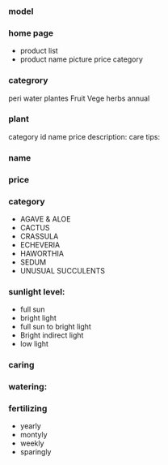 
### model

### home page
* product list 
* product 
   name
   picture
   price
   category


### categrory
peri
water plantes
Fruit
Vege
herbs
annual

### plant
category id
name
price
description: 
care tips:


### name
### price


### category
- AGAVE & ALOE
- CACTUS
- CRASSULA
- ECHEVERIA 
- HAWORTHIA
- SEDUM
- UNUSUAL SUCCULENTS



### sunlight level:
- full sun
- bright light
- full sun to bright light
- Bright indirect light
- low light


### caring
### watering:
### fertilizing
- yearly
- montyly
- weekly
- sparingly